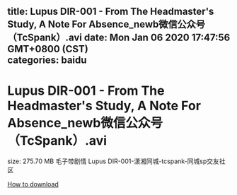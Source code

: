 
title: Lupus DIR-001 - From The Headmaster's Study, A Note For Absence_newb微信公众号（TcSpank）.avi
date: Mon Jan 06 2020 17:47:56 GMT+0800 (CST)    
categories: baidu
---

# Lupus DIR-001 - From The Headmaster's Study, A Note For Absence_newb微信公众号（TcSpank）.avi
size: 275.70 MB
 毛子带剧情 Lupus DIR-001-潇湘同城-tcspank-同城sp交友社区
 

[How to download](https://bpcam.bemobtrk.com/go/2ceec3aa-1ca2-46d6-b9ff-aaa5c184517c?jno=329)